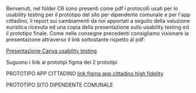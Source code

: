 Benvenuti, nel folder C6 sono presenti come pdf i protocolli usati per lo usability testing per il prototipo del sito per dipendente comunale e per l'app cittadino, il report sui cambiamenti da noi apportati a seguito della valuzione euristica ricevuta ed una copia della presentazione sullo usability testing ed il prototipo finale.
Come nelle consegne precedenti consigliamo visionare la presentazione attraverso il link sottostante rispetto al pdf:

[Presentazione Canva usability testing](https://www.canva.com/design/DAGaq_eH_jM/mwKmhMS1-Jwc0lxJcVWS8A/edit?utm_content=DAGaq_eH_jM&utm_campaign=designshare&utm_medium=link2&utm_source=sharebutton)

Suguono i link ai prototipi figma dei 2 prototipi

PROTOTIPO APP CITTADINO
[link figma app cittadino high fidelity](https://www.figma.com/design/8HytCMheOZfMn9LcYNFldE/prototipo-High-Fidelity-App-VoxPop-Cittadino?m=dev&t=a5jydYlZQcV4nc3f-1)

PROTOTIPO SITO DIPENDENTE COMUNALE
